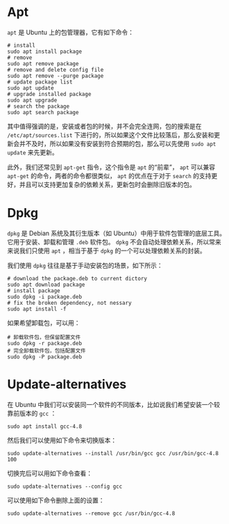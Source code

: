# Apt

`apt` 是 Ubuntu 上的包管理器，它有如下命令：

``` shell
# install
sudo apt install package
# remove
sudo apt remove package
# remove and delete config file
sudo apt remove --purge package
# update package list
sudo apt update
# upgrade installed package
sudo apt upgrade
# search the package
sudo apt search package
```

其中值得强调的是，安装或者包的时候，并不会完全连网，包的搜索是在 `/etc/apt/sources.list` 下进行的，所以如果这个文件比较落后，那么安装和更新会并不及时，所以如果没有安装到符合预期的包，那么可以先使用 `sudo apt update` 来先更新。

此外，我们还常见到 `apt-get` 指令，这个指令是 `apt` 的“前辈”， `apt` 可以兼容 `apt-get` 的命令，两者的命令都很类似， `apt` 的优点在于对于 `search` 的支持更好，并且可以支持更加复杂的依赖关系，更新包时会删除旧版本的包。

# Dpkg

`dpkg` 是 Debian 系统及其衍生版本（如 Ubuntu）中用于软件包管理的底层工具。它用于安装、卸载和管理 `.deb` 软件包。 `dpkg` 不会自动处理依赖关系，所以常来来说我们只使用 `apt` ，相当于基于 `dpkg` 的一个可以处理依赖关系的封装。

我们使用 `dpkg` 往往是基于手动安装包的场景，如下所示：

``` shell
# download the package.deb to current dictory
sudo apt download package
# install package
sudo dpkg -i package.deb
# fix the broken dependency, not nessary
sudo apt install -f
```

如果希望卸载包，可以用：

``` shell
# 卸载软件包，但保留配置文件
sudo dpkg -r package.deb
# 完全卸载软件包，包括配置文件
sudo dpkg -P package.deb
```

# Update-alternatives

在 Ubuntu 中我们可以安装同一个软件的不同版本，比如说我们希望安装一个较靠前版本的 `gcc` ：

``` shell
sudo apt install gcc-4.8
```

然后我们可以使用如下命令来切换版本：

``` shell
sudo update-alternatives --install /usr/bin/gcc gcc /usr/bin/gcc-4.8 100
```

切换完后可以用如下命令查看：

``` shell
sudo update-alternatives --config gcc
```

可以使用如下命令删除上面的设置：

``` shell
sudo update-alternatives --remove gcc /usr/bin/gcc-4.8
```
